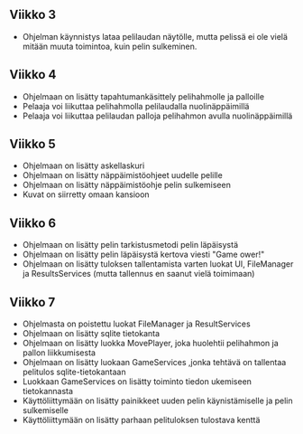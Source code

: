 ## Viikko 3 ##

- Ohjelman käynnistys lataa pelilaudan näytölle, mutta pelissä ei ole vielä mitään muuta toimintoa, kuin pelin sulkeminen.

## Viikko 4 ##

- Ohjelmaan on lisätty tapahtumankäsittely pelihahmolle ja palloille
- Pelaaja voi liikuttaa pelihahmolla pelilaudalla nuolinäppäimillä
- Pelaaja voi liikuttaa pelilaudan palloja pelihahmon avulla nuolinäppäimillä

## Viikko 5 ##

- Ohjelmaan on lisätty askellaskuri
- Ohjelmaan on lisätty näppäimistöohjeet uudelle pelille
- Ohjelmaan on lisätty näppäimistöohje pelin sulkemiseen
- Kuvat on siirretty omaan kansioon

## Viikko 6 ##

- Ohjelmaan on lisätty pelin tarkistusmetodi pelin läpäisystä
- Ohjelmaan on lisätty pelin läpäisystä kertova viesti "Game ower!"
- Ohjelmaan on lisätty tuloksen tallentamista varten luokat UI, FileManager ja ResultsServices (mutta tallennus en saanut vielä toimimaan)

## Viikko 7 ##

- Ohjelmasta on poistettu luokat FileManager ja ResultServices
- Ohjelmaan on lisätty sqlite tietokanta
- Ohjelmaan on lisätty luokka MovePlayer, joka huolehtii pelihahmon ja pallon liikkumisesta 
- Ohjelmaan on lisätty luokaan GameServices ,jonka tehtävä on tallentaa pelitulos sqlite-tietokantaan
- Luokkaan GameServices on lisätty toiminto tiedon ukemiseen tietokannasta
- Käyttöliittymään on lisätty painikkeet uuden pelin käynistämiselle ja pelin sulkemiselle
- Käyttöliittymään on lisätty parhaan pelituloksen tulostava kenttä


